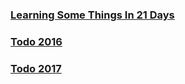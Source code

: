
### [Learning Some Things In 21 Days](./21.md)

### [Todo 2016](./src/years/2016.md)
### [Todo 2017](./src/years/2017.md)